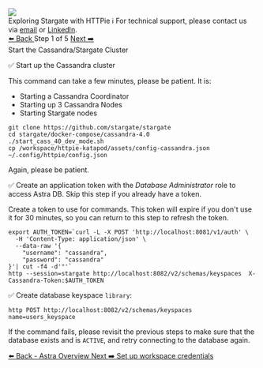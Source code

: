 
<!-- TOP -->
<div class="top">
  <img src="https://datastax-academy.github.io/katapod-shared-assets/images/ds-academy-logo.svg" />
  <div class="scenario-title-section">
    <span class="scenario-title">Exploring Stargate with HTTPie</span>
    <span class="scenario-subtitle">ℹ️ For technical support, please contact us via <a href="mailto:kirsten.hunter@datastax.com">email</a> or <a href="https://linkedin.com/in/synedra">LinkedIn</a>.</span>
  </div>
</div>


<!-- NAVIGATION -->
<div id="navigation-top" class="navigation-top">
 <a href='command:katapod.loadPage?[{"step":"intro"}]' 
   class="btn btn-dark navigation-top-left">⬅️ Back
 </a>
<span class="step-count"> Step 1 of 5</span>
 <a href='command:katapod.loadPage?[{"step":"step2"}]' 
    class="btn btn-dark navigation-top-right">Next ➡️
  </a>
</div>

<!-- CONTENT -->

<div class="step-title">Start the Cassandra/Stargate Cluster</div>

✅ Start up the Cassandra cluster

This command can take a few minutes, please be patient.  It is:
* Starting a Cassandra Coordinator
* Starting up 3 Cassandra Nodes
* Starting Stargate nodes

```
git clone https://github.com/stargate/stargate
cd stargate/docker-compose/cassandra-4.0
./start_cass_40_dev_mode.sh
cp /workspace/httpie-katapod/assets/config-cassandra.json ~/.config/httpie/config.json
```

Again, please be patient.

✅ Create an application token with the *Database Administrator* role to access Astra DB. Skip this step if you already have a token.

Create a token to use for commands. This token will expire if you don't use it for 30 minutes, so you can return to this step to refresh the token.

```
export AUTH_TOKEN=`curl -L -X POST 'http://localhost:8081/v1/auth' \
  -H 'Content-Type: application/json' \
  --data-raw '{
    "username": "cassandra",
    "password": "cassandra"
}'| cut -f4 -d'"'`
http --session=stargate http://localhost:8082/v2/schemas/keyspaces  X-Cassandra-Token:$AUTH_TOKEN
```

✅ Create database keyspace `library`:
```
http POST http://localhost:8082/v2/schemas/keyspaces name=users_keyspace
```


If the command fails, please revisit the previous steps to make sure that the database exists and is `ACTIVE`, and retry connecting to the database again.

<!-- NAVIGATION -->
<div id="navigation-bottom" class="navigation-bottom">
 <a href='command:katapod.loadPage?[{"step":"step0-cassandra"}]'
   class="btn btn-dark navigation-bottom-left">⬅️ Back - Astra Overview
 </a>
 <a href='command:katapod.loadPage?[{"step":"step2-cassandra"}]'
    class="btn btn-dark navigation-bottom-right">Next ➡️ Set up workspace credentials
  </a>
</div>
